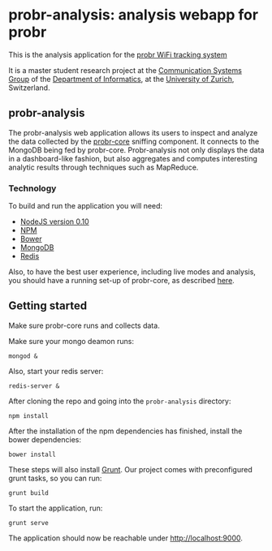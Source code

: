 # probr-analysis: analysis webapp for probr

This is the analysis application for the [probr WiFi tracking system](https://github.com/probr)

It is a master student research project at the [Communication Systems Group](http://www.csg.uzh.ch) of the  [Department of Informatics](http://www.ifi.uzh.ch), at the [University of Zurich](http://www.uzh.ch), Switzerland.



## probr-analysis

The probr-analysis web application allows its users to inspect and analyze the data collected by the [probr-core](https://github.com/probr/probr-core) sniffing component. It connects to the MongoDB being fed by probr-core. Probr-analysis not only displays the data in a dashboard-like fashion, but also aggregates and computes interesting analytic results through techniques such as MapReduce.


### Technology

To build and run the application you will need:

* [NodeJS version 0.10](https://nodejs.org/en/)
* [NPM](https://www.npmjs.com/)
* [Bower](http://bower.io/)
* [MongoDB](https://www.mongodb.org/)
* [Redis](http://redis.io/)

Also, to have the best user experience, including live modes and analysis, you should have a running set-up of probr-core, as described [here](https://github.com/probr/probr-core).



## Getting started
Make sure probr-core runs and collects data.


Make sure your mongo deamon runs:

```
mongod &
```

Also, start your redis server:

```
redis-server &
```

After cloning the repo and going into the `probr-analysis` directory:

```
npm install
```

After the installation of the npm dependencies has finished, install the bower dependencies:

```
bower install
```

These steps will also install [Grunt](http://gruntjs.com/). Our project comes with preconfigured grunt tasks, so you can run:

```
grunt build
```

To start the application, run:

```
grunt serve
```

The application should now be reachable under [http://localhost:9000](http://localhost:9000).
